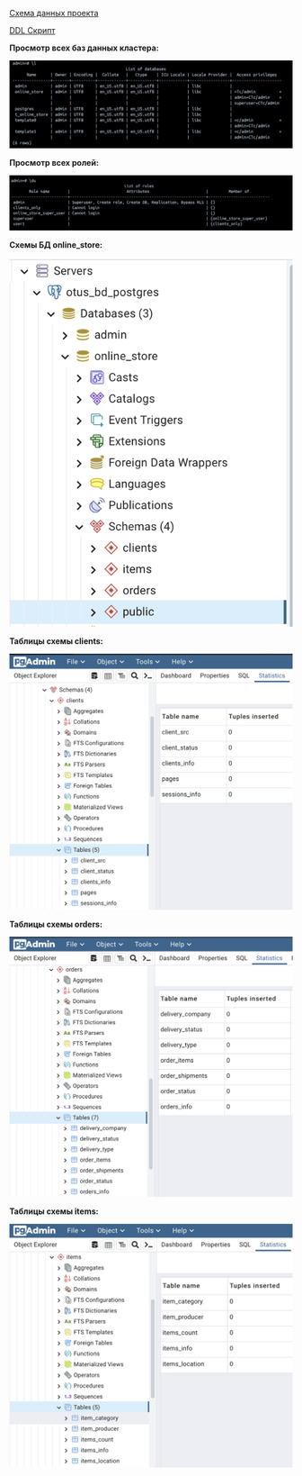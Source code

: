 ﻿[Схема данных проекта](https://github.com/dmatwe/projects/tree/main/OTUS_BD/1.%20Проектирование%20БД%20)

[DDL Скрипт](https://github.com/dmatwe/projects/blob/main/OTUS_BD/4.%20DDL%20скрипты%20PostgreSQL/ddl.sql)

**Просмотр всех баз данных кластера:**

![Image alt](https://github.com/dmatwe/projects/blob/main/OTUS_BD/PostgreSQL/4.%20DDL%20скрипты%20PostgreSQL/databases.png)

**Просмотр всех ролей:**

![Image alt](https://github.com/dmatwe/projects/blob/main/OTUS_BD/PostgreSQL/4.%20DDL%20скрипты%20PostgreSQL/roles.png)

**Схемы БД online_store:**

![Image alt](https://github.com/dmatwe/projects/blob/main/OTUS_BD/PostgreSQL/4.%20DDL%20скрипты%20PostgreSQL/schemes.png)

**Таблицы схемы clients:**

![Image alt](https://github.com/dmatwe/projects/blob/main/OTUS_BD/PostgreSQL/4.%20DDL%20скрипты%20PostgreSQL/clients.png)

**Таблицы схемы orders:**

![Image alt](https://github.com/dmatwe/projects/blob/main/OTUS_BD/PostgreSQL/4.%20DDL%20скрипты%20PostgreSQL/orders.png)

**Таблицы схемы items:**

![Image alt](https://github.com/dmatwe/projects/blob/main/OTUS_BD/PostgreSQL/4.%20DDL%20скрипты%20PostgreSQL/items.png)

